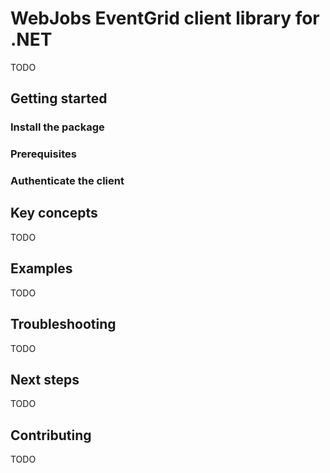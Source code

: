 # WebJobs EventGrid client library for .NET

TODO

## Getting started

### Install the package


### Prerequisites


### Authenticate the client


## Key concepts

TODO

## Examples

TODO

## Troubleshooting

TODO

## Next steps

TODO

## Contributing

TODO